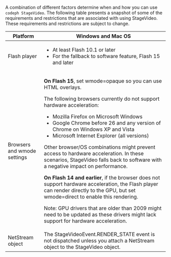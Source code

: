 ---
---

<a id="section_64DDAA8DB215493E8A7CA6636819D350"></a>

A combination of different factors determine when and how you can use `codeph StageVideo`. The following table presents a snapshot of some of the requirements and restrictions that are associated with using StageVideo. These requirements and restrictions are subject to change.

<table id="table_882F4462A5AE47E28A60A39D112164A7"> 
 <tgroup cols="2">
  <colspec colnum="1" colname="col1" colwidth="1.00*" />
  <colspec colnum="2" colname="col2" colwidth="2.57*" />
  <thead> 
   <tr> 
    <th colname="col1" class="entry">Platform</th> 
    <th colname="col2" class="entry">Windows and Mac OS</th> 
   </tr>
  </thead> 
  <tbody> 
   <tr> 
    <td colname="col1">Flash player</td> 
    <td colname="col2"> 
     <ul id="ul_s42_lm2_jp"> 
      <li id="li_308FA9EC206B437A9EE04C29F9480B73">At least Flash 10.1 or later</li> 
      <li id="li_5898EDB0D12A43389076BCC7F4A27A0A">For the fallback to software feature, Flash 15 and later</li> 
     </ul> </td> 
   </tr> 
   <tr> 
    <td colname="col1">Browsers and <span class="codeph">wmode</span> settings </td> 
    <td colname="col2"> <p><b>On Flash 15</b>, set <span class="codeph">wmode=opaque</span> so you can use HTML overlays. </p> <p>The following browsers currently do not support hardware acceleration: 
      <ul id="ul_frv_ykf_jp"> 
       <li id="li_3D407A61FEE042A9B85A6EFACA6D7719">Mozilla Firefox on Microsoft Windows</li> 
       <li id="li_39B85AC352564DA8B86EA826638F1F4B">Google Chrome before 26 and any version of Chrome on Windows XP and Vista</li> 
       <li id="li_0042BA6070C849E6B7C4B4BF4333F712">Microsoft Internet Explorer (all versions)</li> 
      </ul>Other browser/OS combinations might prevent access to hardware acceleration. In these scenarios, <span class="codeph">StageVideo</span> falls back to software with a negative impact on performance. </p> <p><b>On Flash 14 and earlier</b>, if the browser does not support hardware acceleration, the Flash player can render directly to the GPU, but set <span class="codeph">wmode=direct</span> to enable this rendering. <p type="tip">Note: GPU drivers that are older than 2009 might need to be updated as these drivers might lack support for hardware acceleration.</p> </p> </td> 
   </tr> 
   <tr> 
    <td colname="col1">NetStream object</td> 
    <td colname="col2">The <span class="codeph">StageVideoEvent.RENDER_STATE</span> event is not dispatched unless you attach a <span class="codeph">NetStream</span> object to the <span class="codeph">StageVideo</span> object. </td> 
   </tr> 
  </tbody> 
 </tgroup> 
</table>

